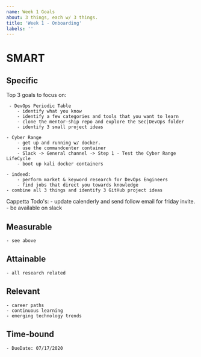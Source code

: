 ```yaml
---
name: Week 1 Goals
about: 3 things, each w/ 3 things.
title: 'Week 1 - Onboarding'
labels: ''
---
```


# SMART
## Specific

Top 3 goals to focus on: 

	 - DevOps Periodic Table 
		- identify what you know
		- identify a few categories and tools that you want to learn
		- clone the mentor-ship repo and explore the Sec|DevOps folder
		- identify 3 small project ideas
		
	- Cyber Range 
		- get up and running w/ docker.
		- use the commandcenter container
		- Slack -> General channel -> Step 1 - Test the Cyber Range LifeCycle
		- boot up kali docker containers
		
	- indeed: 
		- perform market & keyword research for DevOps Engineers
		- find jobs that direct you towards knowledge
    - combine all 3 things and identify 3 GitHub project ideas

Cappetta Todo's: 
    - update calenderly and send follow email for friday invite.
    - be available on slack


## Measurable
    - see above 

## Attainable
    - all research related

## Relevant
    - career paths
    - continuous learning
    - emerging technology trends

## Time-bound
    - DueDate: 07/17/2020
